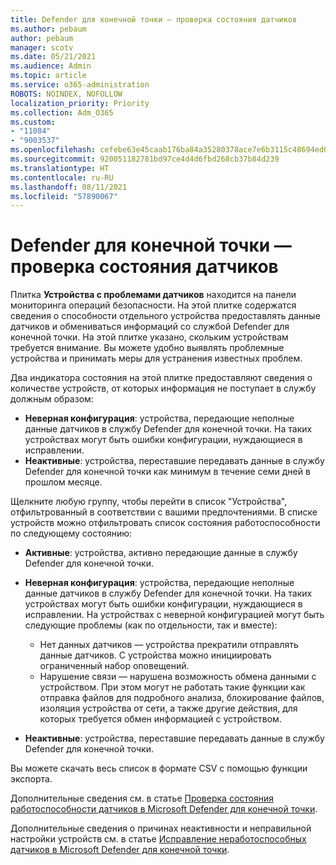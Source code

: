 ```yaml
---
title: Defender для конечной точки — проверка состояния датчиков
ms.author: pebaum
author: pebaum
manager: scotv
ms.date: 05/21/2021
ms.audience: Admin
ms.topic: article
ms.service: o365-administration
ROBOTS: NOINDEX, NOFOLLOW
localization_priority: Priority
ms.collection: Adm_O365
ms.custom:
- "11084"
- "9003537"
ms.openlocfilehash: cefebe63e45caab176ba84a35280378ace7e6b3115c48694ed043a39b4d93c1e
ms.sourcegitcommit: 920051182781bd97ce4d4d6fbd268cb37b84d239
ms.translationtype: HT
ms.contentlocale: ru-RU
ms.lasthandoff: 08/11/2021
ms.locfileid: "57890067"
---
```

# <a name="defender-endpoint-check-sensor-status"></a>Defender для конечной точки — проверка состояния датчиков

Плитка **Устройства с проблемами датчиков** находится на панели мониторинга операций безопасности. На этой плитке содержатся сведения о способности отдельного устройства предоставлять данные датчиков и обмениваться информаций со службой Defender для конечной точки. На этой плитке указано, скольким устройствам требуется внимание. Вы можете удобно выявлять проблемные устройства и принимать меры для устранения известных проблем.

Два индикатора состояния на этой плитке предоставляют сведения о количестве устройств, от которых информация не поступает в службу должным образом:

- **Неверная конфигурация**: устройства, передающие неполные данные датчиков в службу Defender для конечной точки. На таких устройствах могут быть ошибки конфигурации, нуждающиеся в исправлении. 
- **Неактивные**: устройства, переставшие передавать данные в службу Defender для конечной точки как минимум в течение семи дней в прошлом месяце.

Щелкните любую группу, чтобы перейти в список "Устройства", отфильтрованный в соответствии с вашими предпочтениями. В списке устройств можно отфильтровать список состояния работоспособности по следующему состоянию:

- **Активные**: устройства, активно передающие данные в службу Defender для конечной точки.
- **Неверная конфигурация**: устройства, передающие неполные данные датчиков в службу Defender для конечной точки. На таких устройствах могут быть ошибки конфигурации, нуждающиеся в исправлении.  На устройствах с неверной конфигурацией могут быть следующие проблемы (как по отдельности, так и вместе):

    - Нет данных датчиков — устройства прекратили отправлять данные датчиков. С устройства можно инициировать ограниченный набор оповещений.
    - Нарушение связи — нарушена возможность обмена данными с устройством. При этом могут не работать такие функции как отправка файлов для подробного анализа, блокирование файлов, изоляция устройства от сети, а также другие действия, для которых требуется обмен информацией с устройством.
- **Неактивные**: устройства, переставшие передавать данные в службу Defender для конечной точки.

Вы можете скачать весь список в формате CSV с помощью функции экспорта.

Дополнительные сведения см. в статье [Проверка состояния работоспособности датчиков в Microsoft Defender для конечной точки](https://docs.microsoft.com/microsoft-365/security/defender-endpoint/check-sensor-status).

Дополнительные сведения о причинах неактивности и неправильной настройки устройств см. в статье [Исправление неработоспособных датчиков в Microsoft Defender для конечной точки](https://docs.microsoft.com/microsoft-365/security/defender-endpoint/fix-unhealthy-sensors).
